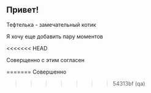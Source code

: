 ## Привет! 

Тефтелька - замечательный котик

Я хочу еще добавить пару моментов

<<<<<<< HEAD



Соверщенно с этим согласен

=======
Совершенно 
>>>>>>> 54313bf (qa)

